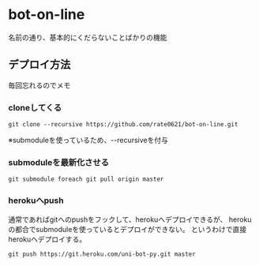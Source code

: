 # bot-on-line

名前の通り、基本的にくだらないことばかりの機能

## デプロイ方法
毎回忘れるのでメモ

### cloneしてくる

`git clone --recursive https://github.com/rate0621/bot-on-line.git`

※submoduleを使っているため、--recursiveを付与

### submoduleを最新化させる
`git submodule foreach git pull origin master`

### herokuへpush

通常であればgitへのpushをフックして、herokuへデプロイできるが、
herokuの都合でsubmoduleを使っているとデプロイができない。
というわけで直接herokuへデプロイする。

`git push https://git.heroku.com/uni-bot-py.git master`



